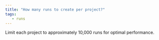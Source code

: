 ```yaml
---
title: "How many runs to create per project?"
tags:
   - runs
---
```

Limit each project to approximately 10,000 runs for optimal performance.